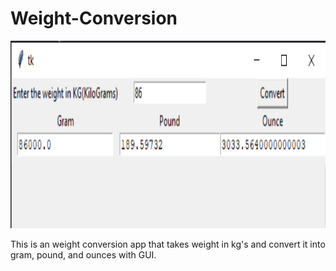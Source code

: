 # Weight-Conversion

<img src="weight-conversion-1.png" height="300" width="900"></img>

This is an weight conversion app that takes weight in kg's and convert it into gram, pound, and ounces with GUI.
